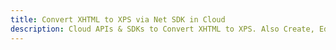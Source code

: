 ---title: Convert XHTML to XPS via Net SDK in Clouddescription: Cloud APIs & SDKs to Convert XHTML to XPS. Also Create, Edit & Render Microsoft Word & OpenOffice documents in the Cloud.---